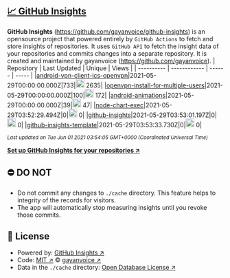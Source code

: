 ## [:chart_with_upwards_trend: GitHub Insights](https://github.com/gayanvoice/github-insights)
**GitHub Insights** (https://github.com/gayanvoice/github-insights) is an opensource project that powered entirely by  `GitHub Actions` to fetch and store insights of repositories.
It uses `GitHub API` to fetch the insight data of your repositories and commits changes into a separate repository. It is created and maintained by gayanvoice (https://github.com/gayanvoice).
| Repository | Last Updated | Unique | Views |
 | ---------- | ------------ | ------ | ----- |
|[android-vpn-client-ics-openvpn](https://github.com/gayanvoice/insights/tree/master/readme/207237845/week.md)|2021-05-29T00:00:00.000Z|733|<img alt="Response time graph" src="https://github.com/gayanvoice/insights/raw/master/graph/207237845/small/week.png" height="20"> 2635|
|[openvpn-install-for-multiple-users](https://github.com/gayanvoice/insights/tree/master/readme/208378302/week.md)|2021-05-29T00:00:00.000Z|100|<img alt="Response time graph" src="https://github.com/gayanvoice/insights/raw/master/graph/208378302/small/week.png" height="20"> 172|
|[android-animations](https://github.com/gayanvoice/insights/tree/master/readme/209241190/week.md)|2021-05-29T00:00:00.000Z|39|<img alt="Response time graph" src="https://github.com/gayanvoice/insights/raw/master/graph/209241190/small/week.png" height="20"> 47|
|[node-chart-exec](https://github.com/gayanvoice/insights/tree/master/readme/370678191/week.md)|2021-05-29T03:52:29.494Z|0|<img alt="Response time graph" src="https://github.com/gayanvoice/insights/raw/master/graph/370678191/small/week.png" height="20"> 0|
|[github-insights](https://github.com/gayanvoice/insights/tree/master/readme/372371373/week.md)|2021-05-29T03:53:01.197Z|0|<img alt="Response time graph" src="https://github.com/gayanvoice/insights/raw/master/graph/372371373/small/week.png" height="20"> 0|
|[github-insights-template](https://github.com/gayanvoice/insights/tree/master/readme/372372861/week.md)|2021-05-29T03:53:33.730Z|0|<img alt="Response time graph" src="https://github.com/gayanvoice/insights/raw/master/graph/372372861/small/week.png" height="20"> 0|

<small><i>Last updated on Tue Jun 01 2021 03:54:05 GMT+0000 (Coordinated Universal Time)</i></small>

[**Set up GitHub Insights for your repositories ↗️**](https://github.com/gayanvoice/github-insights)
## ⛔ DO NOT
- Do not commit any changes to `./cache` directory. This feature helps to integrity of the records for visitors.
- The app will automatically stop measuring insights until you revoke those commits.
## 📄 License
- Powered by: [GitHub Insights ↗️](https://github.com/gayanvoice/github-insights)
- Code: [MIT ↗️](./LICENSE) © [gayanvoice ↗️](https://github.com/gayanvoice)
- Data in the `./cache` directory: [Open Database License ↗️](https://opendatacommons.org/licenses/odbl/1-0/)